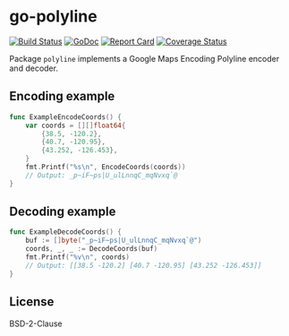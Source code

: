 # go-polyline

[![Build Status](https://travis-ci.org/twpayne/go-polyline.svg?branch=master)](https://travis-ci.org/twpayne/go-polyline)
[![GoDoc](https://godoc.org/github.com/twpayne/go-polyline?status.svg)](https://godoc.org/github.com/twpayne/go-polyline)
[![Report Card](https://goreportcard.com/badge/github.com/twpayne/go-polyline)](https://goreportcard.com/report/github.com/twpayne/go-polyline)
[![Coverage Status](https://coveralls.io/repos/github/twpayne/go-polyline/badge.svg)](https://coveralls.io/github/twpayne/go-polyline)

Package `polyline` implements a Google Maps Encoding Polyline encoder and decoder.

## Encoding example

```go
func ExampleEncodeCoords() {
    var coords = [][]float64{
        {38.5, -120.2},
        {40.7, -120.95},
        {43.252, -126.453},
    }
    fmt.Printf("%s\n", EncodeCoords(coords))
    // Output: _p~iF~ps|U_ulLnnqC_mqNvxq`@
}
```

## Decoding example

```go
func ExampleDecodeCoords() {
    buf := []byte("_p~iF~ps|U_ulLnnqC_mqNvxq`@")
    coords, _, _ := DecodeCoords(buf)
    fmt.Printf("%v\n", coords)
    // Output: [[38.5 -120.2] [40.7 -120.95] [43.252 -126.453]]
}
```

## License

BSD-2-Clause
